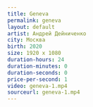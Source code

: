 ```yaml
---
title: Geneva
permalink: geneva
layout: default
artist: Андрей Дейниченко
city: Москва
birth: 2020
size: 1920 x 1080
duration-hours: 24
duration-minutes: 0
duration-seconds: 0
price-per-second: 1
video: geneva-1.mp4
sourceurl: geneva-1.mp4
---
```

